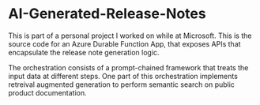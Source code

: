 # AI-Generated-Release-Notes
This is part of a personal project I worked on while at Microsoft. 
This is the source code for an Azure Durable Function App, that exposes APIs that encapsulate the release note generation logic.

The orchestration consists of a prompt-chained framework that treats the input data at different steps.
One part of this orchestration implements retreival augmented generation to perform semantic search on public product documentation.
